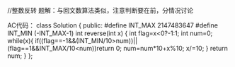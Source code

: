 //整数反转
题解：与回文数算法类似，注意判断要在前，分情况讨论


AC代码：
class Solution {
public:
    #define INT_MAX 2147483647
    #define INT_MIN (-INT_MAX-1)
    int reverse(int x) {
        int flag=x<0?-1:1;
        int num=0;
        while(x){
            if((flag==-1&&(INT_MIN/10>num))||(flag==1&&INT_MAX/10<num))return 0;
            num=num*10+x%10;
            x/=10;
        }
        return num;
    }
};

